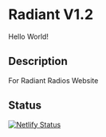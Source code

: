 # Radiant V1.2
Hello World! 

## Description
For Radiant Radios Website

## Status
[![Netlify Status](https://api.netlify.com/api/v1/badges/c0fe1576-9d9a-4128-ad4c-6c6e73109ed3/deploy-status)](https://app.netlify.com/sites/melodic-chaja-8b67e7/deploys) 


